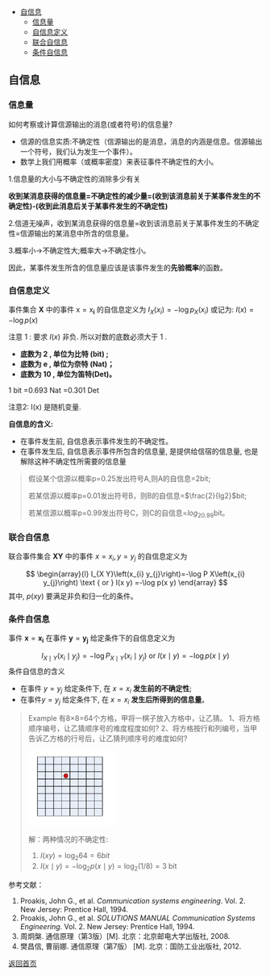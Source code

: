 - [自信息](#自信息)
  - [信息量](#信息量)
  - [自信息定义](#自信息定义)
  - [联合自信息](#联合自信息)
  - [条件自信息](#条件自信息)


## 自信息

### 信息量

如何考察或计算信源输出的消息(或者符号)的信息量?

+ 信源的信息实质:不确定性（信源输出的是消息，消息的内涵是信息。信源输出一个符号，我们认为发生一个事件）。
+ 数学上我们用概率（或概率密度）来表征事件不确定性的大小。

1.信息量的大小与不确定性的消除多少有关

**收到某消息获得的信息量=不确定性的减少量=(收到该消息前关于某事件发生的不确定性)-(收到此消息后关于某事件发生的不确定性)**

2.信道无噪声，收到某消息获得的信息量=收到该消息前关于某事件发生的不确定性=信源输出的某消息中所含的信息量。

3.概率小→不确定性大;概率大→不确定性小。

因此，某事件发生所含的信息量应该是该事件发生的**先验概率**的函数。

### 自信息定义

事件集合 $\mathbf{X}$  中的事件 $\mathrm{x}=\mathrm{x}_{\mathbf{i}}$  的自信息定义为 $I_{X}\left(x_{i}\right)=-\log p_{X}\left(x_{i}\right)$  或记为: $I(x)=-\log p(x)$  

注意 1 : 要求 $I(x)$  非负. 所以对数的底数必须大于 1 .

+ **底数为 2 , 单位为比特 (bit) ;** 
+ **底数为 $\mathrm{e}$ , 单位为奈特 (Nat)；**
+ **底数为 10 , 单位为笛特(Det)。** 

1 bit  =0.693  Nat  =0.301  Det

注意2:  I(x)  是随机变量.

**自信息的含义:**

+ 在事件发生前, 自信息表示事件发生的不确定性。
+ 在事件发生后, 自信息表示事件所包含的信息量, 是提供给信宿的信息量, 也是解除这种不确定性所需要的信息量

> 假设某个信源以概率p=0.25发出符号A,则A的自信息=2bit;
>
> 若某信源以概率p=0.01发出符号B，则B的自信息=$\frac{2}{lg2}$bit;
>
> 若某信源以概率p=0.99发出符号C，则C的自信息=$log_20.99$bit。

### 联合自信息

联合事件集合 $\mathbf{X Y}$  中的事件 $x=x_{i}, y=y_{j}$  的自信息定义为

$$
\begin{array}{l}
I_{X Y}\left(x_{i} y_{j}\right)=-\log P X\left(x_{i} y_{j}\right) \text { or } I(x y)
=-\log p(x y)
\end{array}
$$
其中, $p(x y)$  要满足非负和归一化的条件。

### 条件自信息

事件 $\mathbf{x}=\mathbf{x}_{\mathbf{i}}$  在事件 $\mathbf{y}=\mathbf{y}_{\mathbf{j}}$  给定条件下的自信息定义为

$$
I_{X \mid Y}\left(x_{i} \mid y_{j}\right)=-\log P_{X \mid Y}\left(x_{i} \mid y_{j}\right)\text { or } I(x \mid y)=-\log p(x \mid y)
$$
条件自信息的含义

- 在事件 $y=y_{j}$  给定条件下, 在 $x=x_{i}$  **发生前的不确定性**;
- 在事件$y=y_{j}$  给定条件下, 在 $x=x_{i}$  **发生后所得到的信息量**。

> Example 有8×8=64个方格，甲将一棋子放入方格中，让乙猜。
> 1、将方格顺序编号，让乙猜顺序号的难度程度如何?
> 2、将方格按行和列编号，当甲告诉乙方格的行号后，让乙猜列顺序号的难度如何?
>
> ![](https://raw.githubusercontent.com/timerring/picgo/master/picbed/image-20220921212415668.png)
>
> 解：两种情况的不确定性:
>
> 1. $I(x y)=\log _{2} 64=6 b i t$
> 2. $I(x \mid y)=-\log _{2} p(x \mid y)=\log _{2}(1 / 8)=3 \text { bit }$





参考文献：

1. Proakis, John G., et al. *Communication systems engineering*. Vol. 2. New Jersey: Prentice Hall, 1994.
2. Proakis, John G., et al. *SOLUTIONS MANUAL Communication Systems Engineering*. Vol. 2. New Jersey: Prentice Hall, 1994.
3. 周炯槃. 通信原理（第3版）[M\]. 北京：北京邮电大学出版社, 2008.
4. 樊昌信, 曹丽娜. 通信原理（第7版） [M\]. 北京：国防工业出版社, 2012.



[返回首页](https://github.com/timerring/information-theory)
